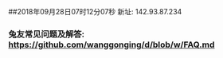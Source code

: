 ##2018年09月28日07时12分07秒 新址: 142.93.87.234
### 兔友常见问题及解答: https://github.com/wanggonging/d/blob/w/FAQ.md
